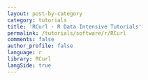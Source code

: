 ```yaml
---
layout: post-by-category
category: tutorials
title: 'RCurl - R Data Intensive Tutorials'
permalink: /tutorials/software/r/RCurl
comments: false
author_profile: false
language: r
library: RCurl
langSide: true
---
```

